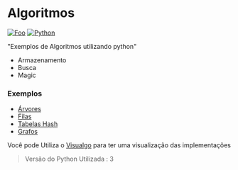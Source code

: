 # Algoritmos

[![Foo](https://cdn1.iconfinder.com/data/icons/picons-social/57/github-64.png )](https://github.com/dfirmino)                                                       [![Python](https://cdn4.iconfinder.com/data/icons/scripting-and-programming-languages/512/Python_logo-64.png )](https://www.python.org/)

"Exemplos de Algoritmos utilizando python"

  - Armazenamento
  - Busca
  - Magic

### Exemplos

  - [Árvores](https://github.com/dfirmino/Algoritmos/tree/master/BinarySearchTree)
  - [Filas](https://github.com/dfirmino/Algoritmos/tree/master/PriorityQueue)
  - [Tabelas Hash](https://github.com/dfirmino/Algoritmos/tree/master/Tabela%20Hash)
  - [Grafos](https://github.com/dfirmino/Algoritmos/tree/master/Grafo)

Você pode Utiliza o  [Visualgo](https://visualgo.net/en) para ter uma visualização das implementações

> Versão do Python Utilizada : 3

